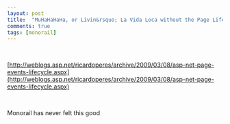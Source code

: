 ```yaml
---
layout: post
title:  "MuHaHaHaHa, or Livin&rsquo; La Vida Loca without the Page Lifecycle"
comments: true
tags: [monorail]
---
```



&#160;

[http://weblogs.asp.net/ricardoperes/archive/2009/03/08/asp-net-page-events-lifecycle.aspx](http://weblogs.asp.net/ricardoperes/archive/2009/03/08/asp-net-page-events-lifecycle.aspx)

&#160;

Monorail has never felt this good

